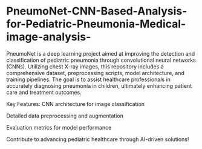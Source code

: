 # PneumoNet-CNN-Based-Analysis-for-Pediatric-Pneumonia-Medical-image-analysis-
PneumoNet is a deep learning project aimed at improving the detection and classification of pediatric pneumonia through convolutional neural networks (CNNs). Utilizing chest X-ray images, this repository includes a comprehensive dataset, preprocessing scripts, model architecture, and training pipelines. The goal is to assist healthcare professionals in accurately diagnosing pneumonia in children, ultimately enhancing patient care and treatment outcomes.


Key Features:
CNN architecture for image classification

Detailed data preprocessing and augmentation

Evaluation metrics for model performance

Contribute to advancing pediatric healthcare through AI-driven solutions!
